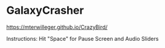 # GalaxyCrasher
 
https://mterwilleger.github.io/CrazyBird/

Instructions:
Hit "Space" for Pause Screen and Audio Sliders
